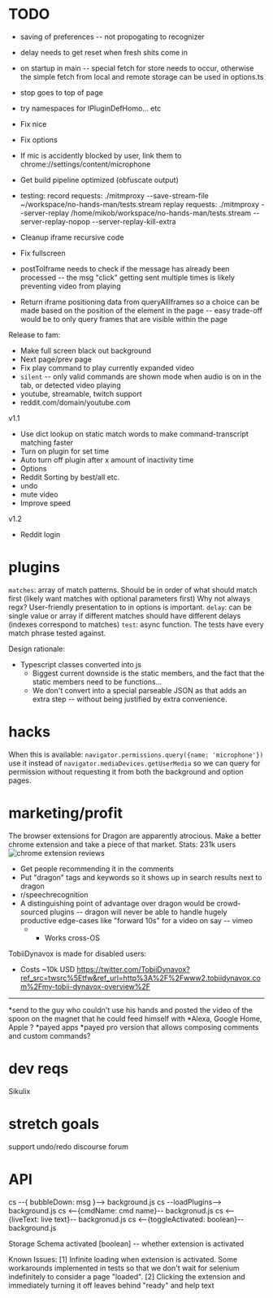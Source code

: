 TODO
===
* saving of preferences -- not propogating to recognizer
* delay needs to get reset when fresh shits come in
* on startup in main -- special fetch for store needs to occur, otherwise the simple fetch from local and remote storage can be used in options.ts
* stop goes to top of page
* try namespaces for IPluginDefHomo... etc
* Fix nice
* Fix options
* If mic is accidently blocked by user, link them to chrome://settings/content/microphone
* Get build pipeline optimized (obfuscate output)

* testing:
    record requests: ./mitmproxy --save-stream-file ~/workspace/no-hands-man/tests.stream
    replay requests: ./mitmproxy --server-replay /home/mikob/workspace/no-hands-man/tests.stream --server-replay-nopop --server-replay-kill-extra

* Cleanup iframe recursive code
* Fix fullscreen
* postToIframe needs to check if the message has already been processed -- the msg "click" getting sent multiple times is likely preventing video from playing
* Return iframe positioning data from queryAllIframes so a choice can be made based on the position of the element in the page -- easy trade-off would be to only query frames that are visible within the page

Release to fam:
* Make full screen black out background
* Next page/prev page
* Fix play command to play currently expanded video
* `silent` -- only valid commands are shown mode when audio is on in the tab, or detected video playing
* youtube, streamable, twitch support
* reddit.com/domain/youtube.com

v1.1
* Use dict lookup on static match words to make command-transcript matching faster
* Turn on plugin for set time
* Auto turn off plugin after x amount of inactivity time
* Options
* Reddit Sorting by best/all etc.
* undo
* mute video
* Improve speed

v1.2
* Reddit login

plugins
===
`matches`: array of match patterns.
	Should be in order of what should match first (likely want matches with optional parameters first)
 Why not always regx? User-friendly presentation to in options is important.
`delay`: can be single value or array if different matches should have different delays (indexes correspond to matches)
`test`: async function. The tests have every match phrase tested against.

Design rationale:
* Typescript classes converted into js
    * Biggest current downside is the static members, and the fact
    that the static members need to be functions...
    * We don't convert into a special parseable JSON as that adds an extra step -- without being justified by extra convenience.

hacks
===
When this is available: `navigator.permissions.query({name: 'microphone'})` use it instead of
`navigator.mediaDevices.getUserMedia` so we can query for permission without requesting it
from both the background and option pages.

marketing/profit
===
The browser extensions for Dragon are apparently atrocious. Make a better chrome extension and take a piece of that market.
Stats: 231k users
![chrome extension reviews](./res/dragon-chrome-ext-reviews.png)

  * Get people recommending it in the comments
  * Put "dragon" tags and keywords so it shows up in search results next to dragon
  * r/speechrecognition
  * A distinguishing point of advantage over dragon would be crowd-sourced plugins -- dragon will never be able to handle hugely productive edge-cases like "forward 10s" for a video on say -- vimeo
    * + Works cross-OS

TobiiDynavox is made for disabled users:
  * Costs ~10k USD
  https://twitter.com/TobiiDynavox?ref_src=twsrc%5Etfw&ref_url=http%3A%2F%2Fwww2.tobiidynavox.com%2Fmy-tobii-dynavox-overview%2F

---
*send to the guy who couldn't use his hands and posted the video of the spoon on the magnet that he could feed himself with
*Alexa, Google Home, Apple ?
*payed apps
*payed pro version that allows composing comments and custom commands?

dev reqs
===
Sikulix

stretch goals
===
support undo/redo
discourse forum

API
===
cs --{ bubbleDown: msg }-->  background.js
cs --loadPlugins--> background.js
cs <--{cmdName: cmd name}-- backgronud.js
cs <--{liveText: live text}-- backgronud.js
cs <--{toggleActivated: boolean}-- background.js

Storage Schema
activated [boolean] -- whether extension is activated


Known Issues:
[1] Infinite loading when extension is activated. Some workarounds implemented in tests so that
    we don't wait for selenium indefinitely to consider a page "loaded".
[2] Clicking the extension and immediately turning it off leaves behind "ready" and help text
